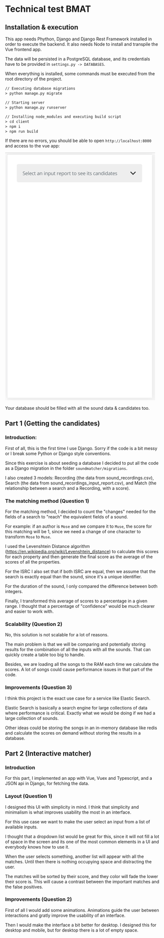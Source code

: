 # Technical test BMAT

## Installation & execution

This app needs Phython, Django and Django Rest Framework installed in order to execute the backend. It also needs Node to install and transpile the Vue frontend app.

The data will be persisted in a PostgreSQL database, and its credentials have to be provided in `settings.py -> DATABASES`.

When everything is installed, some commands must be executed from the root directory of the project.

```
// Executing database migrations
> python manage.py migrate
```
```
// Starting server
> python manage.py runserver
```
```
// Installing node_modules and executing build script
> cd client
> npm i
> npm run build
```

If there are no errors, you should be able to open `http://localhost:8000` and access to the vue app:

![Screenshot of the app](./capture.gif "Screenshot of the app")
 


Your database should be filled with all the sound data & candidates too.


## Part 1 (Getting the candidates)

### Introduction:

First of all, this is the first time I use Django. Sorry if the code is a bit messy or I break some Python or Django style conventions.

Since this exercise is about seeding a database I decided to put all the code as a Django migration in the folder `soundmatcher/migrations`.

I also created 3 models: Recording (the data from sound_recordings.csv), Search (the data from sound_recordings_input_report.csv), and Match (the relationship between a search and a Recording, with a score).

### The matching method (Question 1)

For the matching method, I decided to count the "changes" needed for the fields of a search to "reach" the equivalent fields of a sound.

For example: if an author is `Mose` and we compare it to `Muse`, the score for this matching will be 1, since we need a change of one character to transform `Mose` to `Muse`.

I used the Levenshtein Distance algorithm (https://en.wikipedia.org/wiki/Levenshtein_distance) to calculate this scores for each property and then generate the final score as the average of the scores of all the properties.

For the ISRC I also set that if both ISRC are equal, then we assume that the search is exactly equal than the sound, since it's a unique identifier.

For the duration of the sound, I only compared the difference between both integers.

Finally, I transformed this average of scores to a percentage in a given range. I thought that a percentage of "confidence" would be much clearer and easier to work with.

### Scalability (Question 2)

No, this solution is not scalable for a lot of reasons.

The main problem is that we will be comparing and potentially storing results for the combination of all the inputs with all the sounds. That can quickly create a table too big to handle.

Besides, we are loading all the songs to the RAM each time we calculate the scores. A lot of songs could cause performance issues in that part of the code.

### Improvements (Question 3)

I think this project is the exact use case for a service like Elastic Search.

Elastic Search is basically a search engine for large collections of data where performance is critical. Exactly what we would be doing if we had a large collection of sounds.

Other ideas could be storing the songs in an in-memory database like redis and calculate the scores on demand without storing the results in a database.

## Part 2 (Interactive matcher)

### Introduction

For this part, I implemented an app with Vue, Vuex and Typescript, and a JSON api in Django, for fetching the data.

### Layout (Question 1)

I designed this UI with simplicity in mind. I think that simplicity and minimalism is what improves usability the most in an interface.

For this use case we want to make the user select an input from a list of available inputs. 

I thought that a dropdown list would be great for this, since it will not fill a lot of space in the screen and its one of the most common elements in a UI and everybody knows how to use it.

When the user selects something, another list will appear with all the matches. Until then there is nothing occupying space and distracting the user.

The matches will be sorted by their score, and they color will fade the lower their score is. This will cause a contrast between the important matches and the false positives.

### Improvements (Question 2)

First of all I would add some animations. Animations guide the user between interactions and gratly improve the usability of an interface.

Then I would make the interface a bit better for desktop. I designed this for desktop and mobile, but for desktop there is a lot of empty space.

